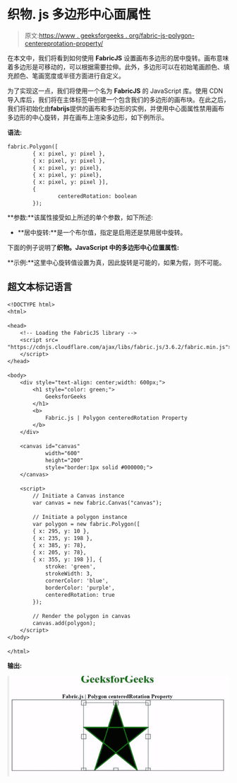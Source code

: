 # 织物. js 多边形中心面属性

> 原文:[https://www . geeksforgeeks . org/fabric-js-polygon-centereprotation-property/](https://www.geeksforgeeks.org/fabric-js-polygon-centeredrotation-property/)

在本文中，我们将看到如何使用 **FabricJS** 设置画布多边形的居中旋转。画布意味着多边形是可移动的，可以根据需要拉伸。此外，多边形可以在初始笔画颜色、填充颜色、笔画宽度或半径方面进行自定义。

为了实现这一点，我们将使用一个名为 **FabricJS** 的 JavaScript 库。使用 CDN 导入库后，我们将在主体标签中创建一个包含我们的多边形的画布块。在此之后，我们将初始化由**fabrijs**提供的画布和多边形的实例，并使用中心面属性禁用画布多边形的中心旋转，并在画布上渲染多边形，如下例所示。

**语法:**

```
fabric.Polygon([ 
        { x: pixel, y: pixel }, 
        { x: pixel, y: pixel }, 
        { x: pixel, y: pixel}, 
        { x: pixel, y: pixel}, 
        { x: pixel, y: pixel }],
        {
                centeredRotation: boolean
        });
```

**参数:**该属性接受如上所述的单个参数，如下所述:

*   **居中旋转:**是一个布尔值，指定是启用还是禁用居中旋转。

下面的例子说明了**织物。JavaScript 中的多边形中心位置属性:**

**示例:**这里中心旋转值设置为真，因此旋转是可能的，如果为假，则不可能。

## 超文本标记语言

```
<!DOCTYPE html> 
<html> 

<head> 
    <!-- Loading the FabricJS library -->
    <script src= 
"https://cdnjs.cloudflare.com/ajax/libs/fabric.js/3.6.2/fabric.min.js"> 
    </script> 
</head> 

<body> 
    <div style="text-align: center;width: 600px;"> 
        <h1 style="color: green;"> 
            GeeksforGeeks 
        </h1> 
        <b> 
            Fabric.js | Polygon centeredRotation Property 
        </b> 
    </div> 

    <canvas id="canvas"
            width="600"
            height="200"
            style="border:1px solid #000000;"> 
    </canvas> 

    <script> 
        // Initiate a Canvas instance 
        var canvas = new fabric.Canvas("canvas"); 

        // Initiate a polygon instance 
        var polygon = new fabric.Polygon([ 
        { x: 295, y: 10 }, 
        { x: 235, y: 198 }, 
        { x: 385, y: 78}, 
        { x: 205, y: 78}, 
        { x: 355, y: 198 }], { 
            stroke: 'green',  
            strokeWidth: 3,  
            cornerColor: 'blue',  
            borderColor: 'purple',
            centeredRotation: true
        }); 

        // Render the polygon in canvas 
        canvas.add(polygon); 
    </script> 
</body> 

</html>
```

**输出:**

![](img/4592deda3f1c8dc80fa4657bd289e906.png)